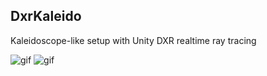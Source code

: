 DxrKaleido
----------

Kaleidoscope-like setup with Unity DXR realtime ray tracing

![gif](https://i.imgur.com/pdcRNw8.gif)
![gif](https://i.imgur.com/LEjzfRS.gif)
